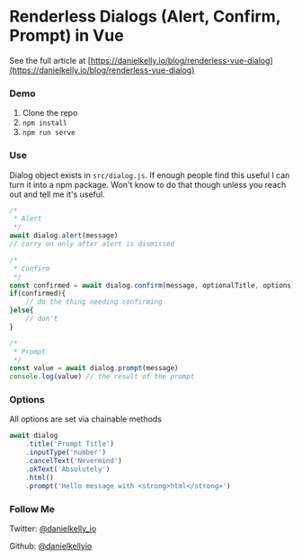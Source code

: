 # Renderless Dialogs (Alert, Confirm, Prompt) in Vue

See the full article at [https://danielkelly.io/blog/renderless-vue-dialog](https://danielkelly.io/blog/renderless-vue-dialog)

### Demo
1. Clone the repo
2. `npm install`
3. `npm run serve`

### Use 
Dialog object exists in `src/dialog.js`. If enough people find this useful I can turn it into a npm package. Won't know to do that though unless you reach out and tell me it's useful.
```javascript
/*
 * Alert
 */
await dialog.alert(message)
// carry on only after alert is dismissed

/*
 * Confirm
 */
const confirmed = await dialog.confirm(message, optionalTitle, options)
if(confirmed){
    // do the thing needing confirming
}else{
    // don't
}

/*
 * Prompt
 */
const value = await dialog.prompt(message)
console.log(value) // the result of the prompt
```

### Options
All options are set via chainable methods
```javascript
await dialog
    .title('Prompt Title')
    .inputType('number')
    .cancelText('Nevermind')
    .okText('Absolutely')
    .html()
    .prompt('Hello message with <strong>html</strong>')
```

### Follow Me
Twitter: [@danielkelly_io](https://twitter.com/danielkelly_io)

Github: [@danielkellyio](https://github.com/danielkellyio)

